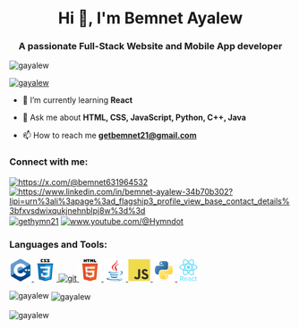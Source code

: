 <h1 align="center">Hi 👋, I'm Bemnet Ayalew</h1>
<h3 align="center">A passionate Full-Stack Website and Mobile App developer</h3>

<p align="left"> <img src="https://komarev.com/ghpvc/?username=gayalew&label=Profile%20views&color=0e75b6&style=flat" alt="gayalew" /> </p>

<p align="left"> <a href="https://github.com/ryo-ma/github-profile-trophy"><img src="https://github-profile-trophy.vercel.app/?username=gayalew" alt="gayalew" /></a> </p>

- 🌱 I’m currently learning **React**

- 💬 Ask me about **HTML, CSS, JavaScript, Python, C++, Java**

- 📫 How to reach me **getbemnet21@gmail.com**

<h3 align="left">Connect with me:</h3>
<p align="left">
<a href="https://twitter.com/https://x.com/@bemnet631964532" target="blank"><img align="center" src="https://raw.githubusercontent.com/rahuldkjain/github-profile-readme-generator/master/src/images/icons/Social/twitter.svg" alt="https://x.com/@bemnet631964532" height="30" width="40" /></a>
<a href="https://linkedin.com/in/https://www.linkedin.com/in/bemnet-ayalew-34b70b302?lipi=urn%3ali%3apage%3ad_flagship3_profile_view_base_contact_details%3bfxvsdwixqukjnehnblpj8w%3d%3d" target="blank"><img align="center" src="https://raw.githubusercontent.com/rahuldkjain/github-profile-readme-generator/master/src/images/icons/Social/linked-in-alt.svg" alt="https://www.linkedin.com/in/bemnet-ayalew-34b70b302?lipi=urn%3ali%3apage%3ad_flagship3_profile_view_base_contact_details%3bfxvsdwixqukjnehnblpj8w%3d%3d" height="30" width="40" /></a>
<a href="https://instagram.com/gethymn21" target="blank"><img align="center" src="https://raw.githubusercontent.com/rahuldkjain/github-profile-readme-generator/master/src/images/icons/Social/instagram.svg" alt="gethymn21" height="30" width="40" /></a>
<a href="https://www.youtube.com/c/www.youtube.com/@Hymndot" target="blank"><img align="center" src="https://raw.githubusercontent.com/rahuldkjain/github-profile-readme-generator/master/src/images/icons/Social/youtube.svg" alt="www.youtube.com/@Hymndot" height="30" width="40" /></a>
</p>

<h3 align="left">Languages and Tools:</h3>
<p align="left"> <a href="https://www.w3schools.com/cpp/" target="_blank" rel="noreferrer"> <img src="https://raw.githubusercontent.com/devicons/devicon/master/icons/cplusplus/cplusplus-original.svg" alt="cplusplus" width="40" height="40"/> </a> <a href="https://www.w3schools.com/css/" target="_blank" rel="noreferrer"> <img src="https://raw.githubusercontent.com/devicons/devicon/master/icons/css3/css3-original-wordmark.svg" alt="css3" width="40" height="40"/> </a> <a href="https://git-scm.com/" target="_blank" rel="noreferrer"> <img src="https://www.vectorlogo.zone/logos/git-scm/git-scm-icon.svg" alt="git" width="40" height="40"/> </a> <a href="https://www.w3.org/html/" target="_blank" rel="noreferrer"> <img src="https://raw.githubusercontent.com/devicons/devicon/master/icons/html5/html5-original-wordmark.svg" alt="html5" width="40" height="40"/> </a> <a href="https://www.java.com" target="_blank" rel="noreferrer"> <img src="https://raw.githubusercontent.com/devicons/devicon/master/icons/java/java-original.svg" alt="java" width="40" height="40"/> </a> <a href="https://developer.mozilla.org/en-US/docs/Web/JavaScript" target="_blank" rel="noreferrer"> <img src="https://raw.githubusercontent.com/devicons/devicon/master/icons/javascript/javascript-original.svg" alt="javascript" width="40" height="40"/> </a> <a href="https://www.python.org" target="_blank" rel="noreferrer"> <img src="https://raw.githubusercontent.com/devicons/devicon/master/icons/python/python-original.svg" alt="python" width="40" height="40"/> </a> <a href="https://reactjs.org/" target="_blank" rel="noreferrer"> <img src="https://raw.githubusercontent.com/devicons/devicon/master/icons/react/react-original-wordmark.svg" alt="react" width="40" height="40"/> </a> </p>

<p><img align="left" src="https://github-readme-stats.vercel.app/api/top-langs?username=gayalew&show_icons=true&locale=en&layout=compact" alt="gayalew" /></p>

<p>&nbsp;<img align="center" src="https://github-readme-stats.vercel.app/api?username=gayalew&show_icons=true&locale=en" alt="gayalew" /></p>

<p><img align="center" src="https://github-readme-streak-stats.herokuapp.com/?user=gayalew&" alt="gayalew" /></p>
